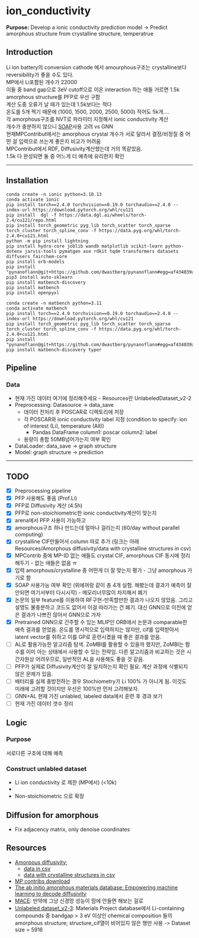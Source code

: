# ion_conductivity   
**Purpose:** Develop a ionic conductivity prediction model $\rightarrow$ Predict amorphous structure from crystalline structure, temperatrue

## Introduction
Li ion battery의 conversion cathode 에서 amourphous구조는 crystalline보다 reversibility가 좋을 수도 있다.   
MP에서 Li포함된 개수가 22000   
이들 중 band gap으로 3eV cutoff으로 이온 interaction 하는 애들 거르면 1.5k   
amorphous structure를 PFP로 우선 구함   
계산 도중 오류가 날 때가 있는데 1.5k보다는 적다   
온도를 5개 찍기 때문에 (1000, 1500, 2000, 2500, 5000) 적어도 5k개....   
각 amorphous구조를 NVT로 파라미터 지정해서 ionic conductivity 계산   
개수가 충분하지 않으니 [SOAP](https://singroup.github.io/dscribe/1.0.x/tutorials/descriptors/soap.html)사용 고려 vs GNN   
현재MPContribut에서는 amorphous crystal 개수가 서로 달라서 결정/비정질 중 어떤 걸 입력으로 쓰는게 좋은지 비교가 어려움   
MPContribut에서 RDF, Diffusivity계산했는데 거의 똑같았음.   
1.5k 다 완성되면 둘 중 어느게 더 예측에 유리한지 확인   

-----------
## Installation
```
conda create -n ionic python=3.10.13
conda activate ionic
pip install torch==2.4.0 torchvision==0.19.0 torchaudio==2.4.0 --index-url https://download.pytorch.org/whl/cu121
pip install  dgl -f https://data.dgl.ai/wheels/torch-2.4/cu121/repo.html
pip install torch_geometric pyg_lib torch_scatter torch_sparse torch_cluster torch_spline_conv -f https://data.pyg.org/whl/torch-2.4.0+cu121.html
python -m pip install lightning
pip install hydra-core joblib wandb matplotlib scikit-learn python-dotenv jarvis-tools pymatgen ase rdkit tqdm transformers datasets diffusers fairchem-core
pip install orb-models
pip install "pynanoflann@git+https://github.com/dwastberg/pynanoflann#egg=af434039ae14bedcbb838a7808924d6689274168"
pip3 install auto-sklearn
pip install matbench-discovery
pip install matbench
pip install openpyxl
```

```
conda create -n matbench python=3.11
conda activate matbench
pip install torch==2.4.0 torchvision==0.19.0 torchaudio==2.4.0 --index-url https://download.pytorch.org/whl/cu121
pip install torch_geometric pyg_lib torch_scatter torch_sparse torch_cluster torch_spline_conv -f https://data.pyg.org/whl/torch-2.4.0+cu121.html
pip install "pynanoflann@git+https://github.com/dwastberg/pynanoflann#egg=af434039ae14bedcbb838a7808924d6689274168"
pip install matbench-discovery typer
```


## Pipeline
### Data
- 현재 가진 데이터 여기에 정리해주세요 - Resources란 UnlabeledDataset_v2-2
- Preprocessing: Datasource $\rightarrow$ data_save
  - 데이터 전처리 후 POSCAR로 디렉토리에 저장
  - 각 POSCAR와 ionic conductivity label 지정 (condition to specify: ion of interest (Li), temperature (All))
    - Pandas DataFrame column1: poscar column2: label
  - 용량이 총합 50MB넘어가는지 여부 확인
- DataLoader: data_save  $\rightarrow$ graph structure
- Model: graph structure $\rightarrow$ prediction

-------------------
## TODO
- [x] Preprocessing pipeline
- [x] PFP 사용해도 좋음 (Prof.Li)
- [x] PFP로 Diffusivity 계산 (4.5h)
- [x] PFP로 non-stoichiometric한 ionic conductivity계산이 맞는지
- [x] arena에서 PFP 사용이 가능하고
- [x] amorphous구조 하나 만드는데 얼마나 걸리는지 (60/day without parallel computing)
- [x] crystalline CIF만들어서 column 따로 추가 (링크는 아래 Resources/Amorphous diffusivity/data with crystalline structures in csv)
- [x] MPContrib 중에 MP-ID 없는 애들도 crystal CIF, amorphous CIF 동시에 정리해두기 - 없는 애들은 없음 ㅠ
- [x] 입력 amorphous/crystalline 중 어떤게 더 잘 맞는지 평가 - 그냥 amorphous 가기로 함
- [x] SOAP 사용가능 여부 확인 (위에꺼랑 같이 총 4개 실험. 해봤는데 결과가 예측이 잘 안되면 여기서부터 다시시작) - 메모리너무많이 차지해서 폐기
- [x] 논문의 일부 feature를 이용하여 RF구현-만족할만한 결과가 나오지 않았음. 그리고 설명도 불충분하고 코드도 없어서 이걸 따라가는 건 폐기. 대신 GNN으로 이전에 얻은 결과가 나쁘진 않아서 GNN으로 가자
- [x] Pretrained GNN으로 간주할 수 있는 MLIP인 ORB에서 논문과 comparable한 예측 결과를 얻었음. 온도를 명시적으로 입력하지는 않지만, cif를 입력받아서 latent vector를 취하고 이를 GP로 훈련시켰을 때 좋은 결과를 얻음.
- [ ] AL로 활용가능한 알고리즘 탐색. ZoMBI를 활용할 수 있을까 했지만, ZoMBI는 함수를 이미 아는 상태에서 사용할 수 있는 전략임. 다른 알고리즘과 비교하는 것은 시간자원상 어려우므로, 일반적인 AL을 사용해도 좋을 것 같음.
- [ ] PFP가 실제로 Diffusivity계산이 잘 일치하는지 확인 필요. 계산 과정에 식별되지 않은 문제가 있음.
- [ ] 배터리를 실제 충방전하는 경우 Stochiometry가 Li 100% 가 아니게 됨. 이것도 미래에 고려할 것이지만 우선은 100%만 먼저 고려해보자.
- [ ] GNN+AL 현재 가진 unlabled, labeled data에서 훈련 후 경과 보기
- [ ] 현재 가진 데이터 갯수 정리

## Logic
### Purpose
서로다른 구조에 대해 예측

### Construct unlabled dataset
- Li ion conductivity 로 제한 (MP에서) (<10k)
- 
- Non-stoichiometric 으로 확장

## Diffusion for amorphous
- Fix adjacency matrix, only denoise coordinates


## Resources
- [Amorpous diffusivity](https://contribs.materialsproject.org/projects/amorphous_diffusivity);
  - [data in csv](https://drive.google.com/file/d/1KZn4WD3NLvlD1lr4PGvCBqZ80Syk5Vzr/view?usp=sharing)
  - [data with crystalline structures in csv](https://drive.google.com/file/d/1-2YsXG4ezZaHTZsnm3l2swgVw0LO7kDI/view?usp=sharing)
- [MP contribs download](https://docs.materialsproject.org/downloading-data/query-and-download-contributed-data)
- [The ab initio amorphous materials database: Empowering machine learning to decode diffusivity](https://ar5iv.labs.arxiv.org/html/2402.00177)
- [MACE](https://github.com/ACEsuit/mace?tab=readme-ov-file): 만약에 그냥 신경망 성능이 맘에 안들면 해보는 걸로
- [Unlabeled dataset_v2-3](https://drive.google.com/file/d/1CWYRfr1rtdcT_47mr2OixCXEGuokA5hc/view?usp=sharing): Materials Project database에서 Li-containing compounds 중 bandgap > 3 eV 이상인 chemical composition 들의 amorphous structure; structure_cif열이 비어있지 않은 행만 사용 -> Dataset size = 5916
